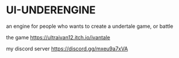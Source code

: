 # UI-UNDERENGINE
an engine for people who wants to create a undertale game, or battle

the game https://ultraivan12.itch.io/ivantale

my discord server https://discord.gg/mxeu9a7xVA
